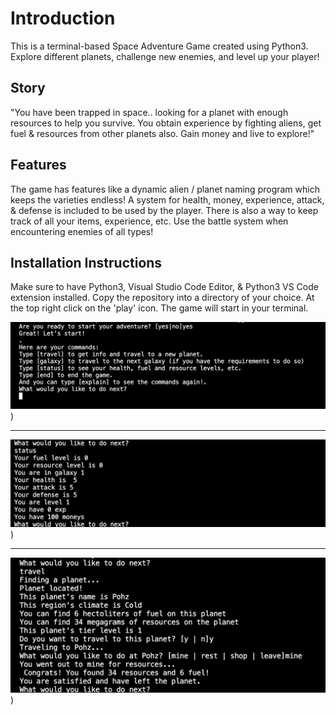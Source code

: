 # Introduction
This is a terminal-based Space Adventure Game created using Python3. Explore different planets, challenge new enemies, and level up your player!

## Story
"You have been trapped in space.. looking for a planet with enough resources to help you survive. You obtain experience by fighting aliens, get fuel & resources
from other planets also. Gain money and live to explore!"

## Features
The game has features like a dynamic alien / planet naming program which keeps the varieties endless! A system for health, money, experience, attack, & defense is 
included to be used by the player. There is also a way to keep track of all your items, experience, etc. Use the battle system when encountering enemies of all types!

## Installation Instructions
Make sure to have Python3, Visual Studio Code Editor, & Python3 VS Code extension installed.
Copy the repository into a directory of your choice.
At the top right click on the 'play' icon.
The game will start in your terminal.

![Image Alt text](/images/beginningOfGame.png "Beginning of Game Screenshot"))
***************************************************************************
![Image Alt text](/images/playerStats.png "Beginning of Game Screenshot"))
***************************************************************************
![Image Alt text](/images/planetOptions.png "Beginning of Game Screenshot"))

